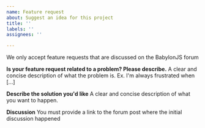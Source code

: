 ```yaml
---
name: Feature request
about: Suggest an idea for this project
title: ''
labels: ''
assignees: ''

---
```


We only accept feature requests that are discussed on the BabylonJS forum

**Is your feature request related to a problem? Please describe.**
A clear and concise description of what the problem is. Ex. I'm always frustrated when [...]

**Describe the solution you'd like**
A clear and concise description of what you want to happen.

**Discussion**
You must provide a link to the forum post where the initial discussion happened
